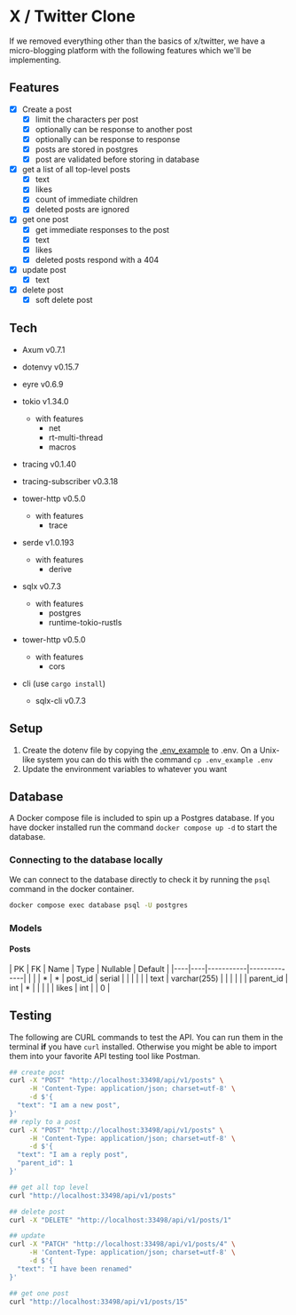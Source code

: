 # X / Twitter Clone

If we removed everything other than the basics of x/twitter, we have a micro-blogging platform with the following features which we'll be implementing.

## Features

- [x] Create a post
  - [x] limit the characters per post
  - [x] optionally can be response to another post
  - [x] optionally can be response to response
  - [x] posts are stored in postgres
  - [x] post are validated before storing in database
- [x] get a list of all top-level posts
  - [x] text
  - [x] likes
  - [x] count of immediate children
  - [x] deleted posts are ignored
- [x] get one post
  - [x] get immediate responses to the post
  - [x] text
  - [x] likes
  - [x] deleted posts respond with a 404
- [x] update post
  - [x] text
- [x] delete post
  - [x] soft delete post

## Tech

- Axum v0.7.1
- dotenvy v0.15.7
- eyre v0.6.9
- tokio v1.34.0
  - with features
    - net
    - rt-multi-thread
    - macros
- tracing v0.1.40
- tracing-subscriber v0.3.18
- tower-http v0.5.0
  - with features
    - trace
- serde v1.0.193
  - with features
    - derive
- sqlx v0.7.3
  - with features
    - postgres
    - runtime-tokio-rustls
- tower-http v0.5.0
  - with features
    - cors

- cli (use `cargo install`)
  - sqlx-cli v0.7.3

## Setup

1. Create the dotenv file by copying the [.env_example](./.env_example) to .env. On a Unix-like system you can do this with the command `cp .env_example .env`
  1. Update the environment variables to whatever you want

## Database

A Docker compose file is included to spin up a Postgres database. If you have docker installed run the command `docker compose up -d` to start the database.

### Connecting to the database locally

We can connect to the database directly to check it by running the `psql` command in the docker container.

```sh
docker compose exec database psql -U postgres
```

### Models

#### Posts

| PK | FK | Name      | Type         | Nullable | Default |
|----|----|-----------|--------------| | |
| *  | *  | post_id   | serial       | | |
|    |    | text      | varchar(255) | | |
|    |    | parent_id | int          | * | |
|    |    | likes     | int          | | 0 |

## Testing

The following are CURL commands to test the API. You can run them in the terminal __if__ you have `curl` installed. Otherwise you might be able to import them into your favorite API testing tool like Postman.

```sh
## create post
curl -X "POST" "http://localhost:33498/api/v1/posts" \
     -H 'Content-Type: application/json; charset=utf-8' \
     -d $'{
  "text": "I am a new post",
}'
## reply to a post
curl -X "POST" "http://localhost:33498/api/v1/posts" \
     -H 'Content-Type: application/json; charset=utf-8' \
     -d $'{
  "text": "I am a reply post",
  "parent_id": 1
}'

## get all top level
curl "http://localhost:33498/api/v1/posts"

## delete post
curl -X "DELETE" "http://localhost:33498/api/v1/posts/1"

## update
curl -X "PATCH" "http://localhost:33498/api/v1/posts/4" \
     -H 'Content-Type: application/json; charset=utf-8' \
     -d $'{
  "text": "I have been renamed"
}'

## get one post
curl "http://localhost:33498/api/v1/posts/15"

```
